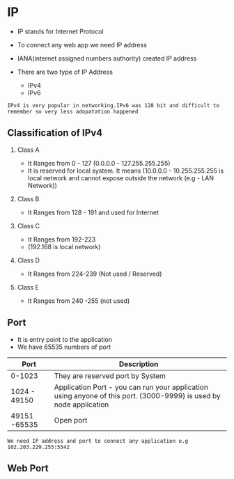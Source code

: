 # IP 

* IP stands for Internet Protocol
* To connect any web app we need IP address
* IANA(internet assigned numbers authority) created IP address
* There are two type of IP Address

    * IPv4 
    * IPv6

`IPv4 is very popular in networking.IPv6 was 128 bit and difficult to remember so very less adopatation happened`

## Classification of IPv4

1. Class A

    * It Ranges from 0 - 127 (0.0.0.0 - 127.255.255.255)
    * It is reserved for local system. It means (10.0.0.0 - 10.255.255.255 is local network and cannot expose outside the network (e.g - LAN Network))

1. Class B

    * It Ranges from 128 - 191 and used for Internet

1. Class C
 
    * It Ranges from 192-223
    * (192.168 is local network)

1. Class D

    * It Ranges from 224-239 (Not used / Reserved)

1. Class E

    * It Ranges from 240 -255 (not used)


## Port

* It is entry point to the application
* We have 65535 numbers of port

| Port | Description |
|------|-------------|
|0-1023| They are reserved port by System |
|1024 - 49150 | Application Port - you can run your application using anyone of this port. (3000-9999) is used by node application |
|49151 -65535 | Open port |

`We need IP address and port to connect any application e.g 102.203.229.255:5542`

## Web Port

